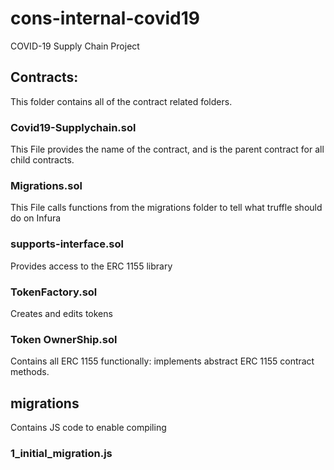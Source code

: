 # cons-internal-covid19

COVID-19 Supply Chain Project

## Contracts:

This folder contains all of the contract related folders.

### Covid19-Supplychain.sol

This File provides the name of the contract, and is the parent contract for all child contracts.

### Migrations.sol

This File calls functions from the migrations folder to tell what truffle should do on Infura

### supports-interface.sol

Provides access to the ERC 1155 library

### TokenFactory.sol

Creates and edits tokens

### Token OwnerShip.sol

Contains all ERC 1155 functionally:
implements abstract ERC 1155 contract methods.

## migrations

Contains JS code to enable compiling

### 1_initial_migration.js
